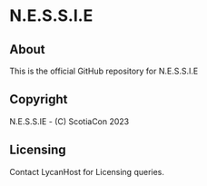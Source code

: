 # N.E.S.S.I.E

## About

This is the official GitHub repository for N.E.S.S.I.E 

## Copyright

N.E.S.S.IE - (C) ScotiaCon 2023

## Licensing

Contact LycanHost for Licensing queries.
